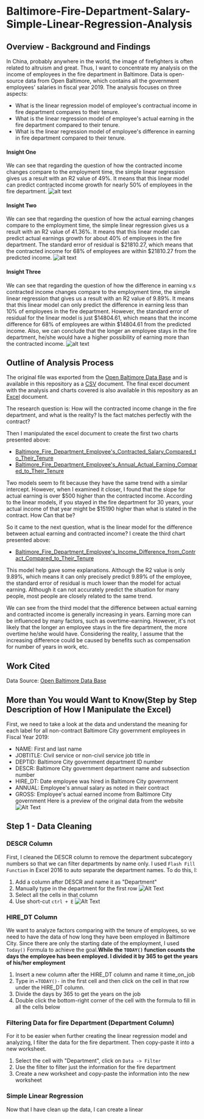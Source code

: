 # Baltimore-Fire-Department-Salary-Simple-Linear-Regression-Analysis
## Overview - Background and Findings
In China, probably anywhere in the world, the image of firefighters is often related to altruism and great. Thus, I want to concentrate my analysis on the income of employees in the fire department in Baltimore. Data is open-source data from Open Baltimore, which contains all the government employees' salaries in fiscal year 2019.
The analysis focuses on three aspects:
* What is the linear regression model of employee's contractual income in fire department compares to their tenure.
* What is the linear regression model of employee's actual earning in the fire department compared to their tenure.
* What is the linear regression model of employee's difference in earning in fire department compared to their tenure.
#### Insight One
We can see that regarding the question of how the contracted income changes compare to the employment time, the simple linear regression gives us a result with an R2 value of 49%. It means that this linear model can predict contracted income growth for nearly 50% of employees in the fire department. 
![alt text](Baltimore_Fire_Department_Employee's_Contracted_Salary.png)
#### Insight Two
We can see that regarding the question of how the actual earning changes compare to the employment time, the simple linear regression gives us a result with an R2 value of 41.36%. It means that this linear model can predict actual earnings growth for about 40% of employees in the fire department. The standard error of residual is $21810.27, which means that the contracted income for 68% of employees are within $21810.27 from the predicted income.
![alt text](Baltimore_Fire_Department_Employee's_Annual_Actual_Earning.png)
#### Insight Three
We can see that regarding the question of how the difference in earning v.s contracted income changes compare to the employment time, the simple linear regression that gives us a result with an R2 value of 9.89%. It means that this linear model can only predict the difference in earning less than 10% of employees in the fire department. However, the standard error of residual for the linear model is just $14804.61, which means that the income difference for 68% of employees are within $14804.61 from the predicted income. Also, we can conclude that the longer an employee stays in the fire department, he/she would have a higher possibility of earning more than the contracted income.
![alt text](Baltimore_Fire_Department_Employee's_Income_Difference_from_Contract.png)
## Outline of Analysis Process
The original file was exported from the [Open Baltimore Data Base](https://data.baltimorecity.gov/City-Government/Baltimore-City-Employee-Salaries-FY2019/6xv6-e66h) and is available in this repository as a [CSV](Baltimore_City_Employee_Salaries_FY2019.csv) document. The final excel document with the analysis and charts covered is also available in this repository as an [Excel](Baltimore_City_Employee_Salaries_FY2019.xlsx) document.

The research question is: How will the contracted income change in the fire department, and what is the reality? Is the fact matches perfectly with the contract?

Then I manipulated the excel document to create the first two charts presented above:
* [Baltimore_Fire_Department_Employee's_Contracted_Salary_Compared_to_Their_Tenure](Baltimore_Fire_Department_Employee's_Contracted_Salary.png)
* [Baltimore_Fire_Department_Employee's_Annual_Actual_Earning_Compared_to_Their_Tenure](Baltimore_Fire_Department_Employee's_Annual_Actual_Earning.png)

Two models seem to fit because they have the same trend with a similar intercept. However, when I examined it closer, I found that the slope for actual earning is over $500 higher than the contracted income. According to the linear models, if you stayed in the fire department for 30 years, your actual income of that year might be $15190 higher than what is stated in the contract. How Can that be?

So it came to the next question, what is the linear model for the difference between actual earning and contracted income? I create the third chart presented above:
* [Baltimore_Fire_Department_Employee's_Income_Difference_from_Contract_Compared_to_Their_Tenure](Baltimore_Fire_Department_Employee's_Income_Difference_from_Contract.png)

This model help gave some explanations. Although the R2 value is only 9.89%, which means it can only precisely predict 9.89% of the employee, the standard error of residual is much lower than the model for actual earning. Although it can not accurately predict the situation for many people, most people are closely related to the same trend. 

We can see from the third model that the difference between actual earning and contracted income is generally increasing in years. Earning more can be influenced by many factors, such as overtime-earning. However, it's not likely that the longer an employee stays in the fire department, the more overtime he/she would have. Considering the reality, I assume that the increasing difference could be caused by benefits such as compensation for number of years in work, etc.
## Work Cited
Data Source: [Open Baltimore Data Base](https://data.baltimorecity.gov/City-Government/Baltimore-City-Employee-Salaries-FY2019/6xv6-e66h)
## More than You would Want to Know(Step by Step Description of How I Manipulate the Excel)
First, we need to take a look at the data and understand the meaning for each label for all non-contract Baltimore City government employees in Fiscal Year 2019:
* NAME: First and last name
* JOBTITLE: Civil service or non-civil service job title in
* DEPTID: Baltimore City government department ID number
* DESCR: Baltimore City government department name and subsection number
* HIRE_DT: Date employee was hired in Baltimore City government
* ANNUAL: Employee's annual salary as noted in their contract
* GROSS: Employee's actual earned income from Baltimore City government
Here is a preview of the original data from the website
![Alt Text](Screen_Shots_for_Step_By_Step_Excel_Manipulation/Original_Data_Labels.png)
## Step 1 - Data Cleaning
### DESCR Column
First, I cleaned the DESCR column to remove the department subcategory numbers so that we can filter departments by name only. I used `Flash Fill Function` in Excel 2016 to auto separate the department names.
To do this, I:
1. Add a column after DESCR and name it as "Department"
2. Manually type in the department for the first row
![Alt Text](Screen_Shots_for_Step_By_Step_Excel_Manipulation/Step_1.1.gif)
3. Select all the cells in that column
4. Use short-cut `ctrl + E`
![Alt Text](Screen_Shots_for_Step_By_Step_Excel_Manipulation/Step_1.2.gif)
### HIRE_DT Column
We want to analyze factors comparing with the tenure of employees, so we need to have the data of how long they have been employed in Baltimore City. Since there are only the starting date of the employment, I used `Today()` Formula to achieve the goal.**While the `TODAY()` function counts the days the employee has been employed. I divided it by 365 to get the years of his/her employment**
1. Insert a new column after the HIRE_DT column and name it time_on_job
2. Type in `=TODAY()-` in the first cell and then click on the cell in that row under the HIRE_DT column.
3. Divide the days by 365 to get the years on the job
4. Double click the bottom-right corner of the cell with the formula to fill in all the cells below

### Filtering Data for fire Department (Department Column)
For it to be easier when further creating the linear regression model and analyzing, I filter the data for the fire department. Then copy-paste it into a new worksheet.
1. Select the cell with "Department", click on `Data -> Filter`
2. Use the filter to filter just the information for the fire department
3. Create a new worksheet and copy-paste the information into the new worksheet 

### Simple Linear Regression
Now that I have clean up the data, I can create a linear

